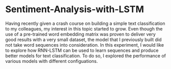 # Sentiment-Analysis-with-LSTM
Having recently given a crash course on building a simple text classification to my colleagues, my interest in this topic started to grow. Even though the use of a pre-trained word embedding matrix was proven to deliver very good results with a very small dataset, the model that I previously built did not take word sequences into consideration. In this experiment, I would like to explore how RNN-LSTM can be used to learn sequences and produce better models for text classification. To do so, I explored the performance of various models with different configuations.   
